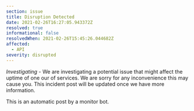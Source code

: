 ```yaml
---
section: issue
title: Disruption Detected
date: 2021-02-26T16:27:05.943372Z
resolved: true
informational: false
resolvedWhen: 2021-02-26T15:45:26.044682Z
affected:
  - API
severity: disrupted
---
```

*Investigating* - We are investigating a potential issue that might affect the uptime of one our of services. We are sorry for any inconvenience this may cause you. This incident post will be updated once we have more information.

This is an automatic post by a monitor bot.
        